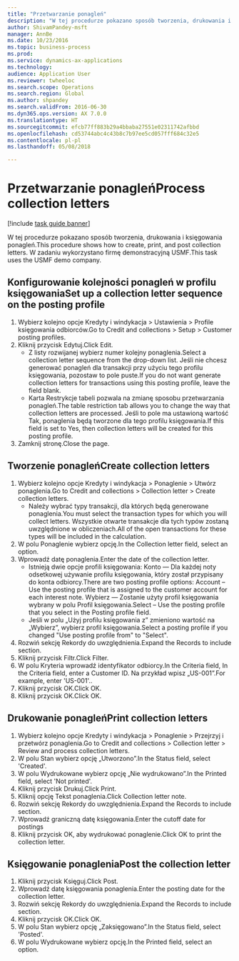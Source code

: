 ```yaml
--- 
title: "Przetwarzanie ponagleń"
description: "W tej procedurze pokazano sposób tworzenia, drukowania i księgowania ponagleń."
author: ShivamPandey-msft
manager: AnnBe
ms.date: 10/23/2016
ms.topic: business-process
ms.prod: 
ms.service: dynamics-ax-applications
ms.technology: 
audience: Application User
ms.reviewer: twheeloc
ms.search.scope: Operations
ms.search.region: Global
ms.author: shpandey
ms.search.validFrom: 2016-06-30
ms.dyn365.ops.version: AX 7.0.0
ms.translationtype: HT
ms.sourcegitcommit: efcb77ff883b29a4bbaba27551e02311742afbbd
ms.openlocfilehash: cd53744abc4c43b8c7b97ee5cd057fff684c32e5
ms.contentlocale: pl-pl
ms.lasthandoff: 05/08/2018

---
```

# <a name="process-collection-letters"></a><span data-ttu-id="61db2-103">Przetwarzanie ponagleń</span><span class="sxs-lookup"><span data-stu-id="61db2-103">Process collection letters</span></span>

[!include [task guide banner](../../includes/task-guide-banner.md)]

<span data-ttu-id="61db2-104">W tej procedurze pokazano sposób tworzenia, drukowania i księgowania ponagleń.</span><span class="sxs-lookup"><span data-stu-id="61db2-104">This procedure shows how to create, print, and post collection letters.</span></span> <span data-ttu-id="61db2-105">W zadaniu wykorzystano firmę demonstracyjną USMF.</span><span class="sxs-lookup"><span data-stu-id="61db2-105">This task uses the USMF demo company.</span></span>


## <a name="set-up-a-collection-letter-sequence-on-the-posting-profile"></a><span data-ttu-id="61db2-106">Konfigurowanie kolejności ponagleń w profilu księgowania</span><span class="sxs-lookup"><span data-stu-id="61db2-106">Set up a collection letter sequence on the posting profile</span></span>
1. <span data-ttu-id="61db2-107">Wybierz kolejno opcje Kredyty i windykacja > Ustawienia > Profile księgowania odbiorców.</span><span class="sxs-lookup"><span data-stu-id="61db2-107">Go to Credit and collections > Setup > Customer posting profiles.</span></span>
2. <span data-ttu-id="61db2-108">Kliknij przycisk Edytuj.</span><span class="sxs-lookup"><span data-stu-id="61db2-108">Click Edit.</span></span>
    * <span data-ttu-id="61db2-109">Z listy rozwijanej wybierz numer kolejny ponaglenia.</span><span class="sxs-lookup"><span data-stu-id="61db2-109">Select a collection letter sequence from the drop-down list.</span></span> <span data-ttu-id="61db2-110">Jeśli nie chcesz generować ponagleń dla transakcji przy użyciu tego profilu księgowania, pozostaw to pole puste.</span><span class="sxs-lookup"><span data-stu-id="61db2-110">If you do not want generate collection letters for transactions using this posting profile, leave the field blank.</span></span>  
    * <span data-ttu-id="61db2-111">Karta Restrykcje tabeli pozwala na zmianę sposobu przetwarzania ponagleń.</span><span class="sxs-lookup"><span data-stu-id="61db2-111">The table restriction tab allows you to change the way that collection letters are processed.</span></span> <span data-ttu-id="61db2-112">Jeśli to pole ma ustawioną wartość Tak, ponaglenia będą tworzone dla tego profilu księgowania.</span><span class="sxs-lookup"><span data-stu-id="61db2-112">If this field is set to Yes, then collection letters will be created for this posting profile.</span></span>  
3. <span data-ttu-id="61db2-113">Zamknij stronę.</span><span class="sxs-lookup"><span data-stu-id="61db2-113">Close the page.</span></span>

## <a name="create-collection-letters"></a><span data-ttu-id="61db2-114">Tworzenie ponagleń</span><span class="sxs-lookup"><span data-stu-id="61db2-114">Create collection letters</span></span>
1. <span data-ttu-id="61db2-115">Wybierz kolejno opcje Kredyty i windykacja > Ponaglenie > Utwórz ponaglenia.</span><span class="sxs-lookup"><span data-stu-id="61db2-115">Go to Credit and collections > Collection letter > Create collection letters.</span></span>
    * <span data-ttu-id="61db2-116">Należy wybrać typy transakcji, dla których będą generowane ponaglenia.</span><span class="sxs-lookup"><span data-stu-id="61db2-116">You must select the transaction types for which you will collect letters.</span></span> <span data-ttu-id="61db2-117">Wszystkie otwarte transakcje dla tych typów zostaną uwzględnione w obliczeniach.</span><span class="sxs-lookup"><span data-stu-id="61db2-117">All of the open transactions for these types will be included in the calculation.</span></span>  
2. <span data-ttu-id="61db2-118">W polu Ponaglenie wybierz opcję.</span><span class="sxs-lookup"><span data-stu-id="61db2-118">In the Collection letter field, select an option.</span></span>
3. <span data-ttu-id="61db2-119">Wprowadź datę ponaglenia.</span><span class="sxs-lookup"><span data-stu-id="61db2-119">Enter the date of the collection letter.</span></span>
    * <span data-ttu-id="61db2-120">Istnieją dwie opcje profili księgowania:   Konto — Dla każdej noty odsetkowej używanie profilu księgowania, który został przypisany do konta odbiorcy.</span><span class="sxs-lookup"><span data-stu-id="61db2-120">There are two posting profile options:   Account – Use the posting profile that is assigned to the customer account for each interest note.</span></span>   <span data-ttu-id="61db2-121">Wybierz — Zostanie użyty profil księgowania wybrany w polu Profil księgowania.</span><span class="sxs-lookup"><span data-stu-id="61db2-121">Select – Use the posting profile that you select in the Posting profile field.</span></span>  
    * <span data-ttu-id="61db2-122">Jeśli w polu „Użyj profilu księgowania z” zmieniono wartość na „Wybierz”, wybierz profil księgowania.</span><span class="sxs-lookup"><span data-stu-id="61db2-122">Select a posting profile if you changed "Use posting profile from" to "Select".</span></span>  
4. <span data-ttu-id="61db2-123">Rozwiń sekcję Rekordy do uwzględnienia.</span><span class="sxs-lookup"><span data-stu-id="61db2-123">Expand the Records to include section.</span></span>
5. <span data-ttu-id="61db2-124">Kliknij przycisk Filtr.</span><span class="sxs-lookup"><span data-stu-id="61db2-124">Click Filter.</span></span>
6. <span data-ttu-id="61db2-125">W polu Kryteria wprowadź identyfikator odbiorcy.</span><span class="sxs-lookup"><span data-stu-id="61db2-125">In the Criteria field, In the Criteria field, enter a Customer ID.</span></span> <span data-ttu-id="61db2-126">Na przykład wpisz „US-001”.</span><span class="sxs-lookup"><span data-stu-id="61db2-126">For example, enter 'US-001'..</span></span>
7. <span data-ttu-id="61db2-127">Kliknij przycisk OK.</span><span class="sxs-lookup"><span data-stu-id="61db2-127">Click OK.</span></span>
8. <span data-ttu-id="61db2-128">Kliknij przycisk OK.</span><span class="sxs-lookup"><span data-stu-id="61db2-128">Click OK.</span></span>

## <a name="print-collection-letters"></a><span data-ttu-id="61db2-129">Drukowanie ponagleń</span><span class="sxs-lookup"><span data-stu-id="61db2-129">Print collection letters</span></span>
1. <span data-ttu-id="61db2-130">Wybierz kolejno opcje Kredyty i windykacja > Ponaglenie > Przejrzyj i przetwórz ponaglenia.</span><span class="sxs-lookup"><span data-stu-id="61db2-130">Go to Credit and collections > Collection letter > Review and process collection letters.</span></span>
2. <span data-ttu-id="61db2-131">W polu Stan wybierz opcję „Utworzono”.</span><span class="sxs-lookup"><span data-stu-id="61db2-131">In the Status field, select 'Created'.</span></span>
3. <span data-ttu-id="61db2-132">W polu Wydrukowane wybierz opcję „Nie wydrukowano”.</span><span class="sxs-lookup"><span data-stu-id="61db2-132">In the Printed field, select 'Not printed'.</span></span>
4. <span data-ttu-id="61db2-133">Kliknij przycisk Drukuj.</span><span class="sxs-lookup"><span data-stu-id="61db2-133">Click Print.</span></span>
5. <span data-ttu-id="61db2-134">Kliknij opcję Tekst ponaglenia.</span><span class="sxs-lookup"><span data-stu-id="61db2-134">Click Collection letter note.</span></span>
6. <span data-ttu-id="61db2-135">Rozwiń sekcję Rekordy do uwzględnienia.</span><span class="sxs-lookup"><span data-stu-id="61db2-135">Expand the Records to include section.</span></span>
7. <span data-ttu-id="61db2-136">Wprowadź graniczną datę księgowania.</span><span class="sxs-lookup"><span data-stu-id="61db2-136">Enter the cutoff date for postings</span></span>
8. <span data-ttu-id="61db2-137">Kliknij przycisk OK, aby wydrukować ponaglenie.</span><span class="sxs-lookup"><span data-stu-id="61db2-137">Click OK to print the collection letter.</span></span>

## <a name="post-the-collection-letter"></a><span data-ttu-id="61db2-138">Księgowanie ponaglenia</span><span class="sxs-lookup"><span data-stu-id="61db2-138">Post the collection letter</span></span>
1. <span data-ttu-id="61db2-139">Kliknij przycisk Księguj.</span><span class="sxs-lookup"><span data-stu-id="61db2-139">Click Post.</span></span>
2. <span data-ttu-id="61db2-140">Wprowadź datę księgowania ponaglenia.</span><span class="sxs-lookup"><span data-stu-id="61db2-140">Enter the posting date for the collection letter.</span></span>
3. <span data-ttu-id="61db2-141">Rozwiń sekcję Rekordy do uwzględnienia.</span><span class="sxs-lookup"><span data-stu-id="61db2-141">Expand the Records to include section.</span></span>
4. <span data-ttu-id="61db2-142">Kliknij przycisk OK.</span><span class="sxs-lookup"><span data-stu-id="61db2-142">Click OK.</span></span>
5. <span data-ttu-id="61db2-143">W polu Stan wybierz opcję „Zaksięgowano”.</span><span class="sxs-lookup"><span data-stu-id="61db2-143">In the Status field, select 'Posted'.</span></span>
6. <span data-ttu-id="61db2-144">W polu Wydrukowane wybierz opcję.</span><span class="sxs-lookup"><span data-stu-id="61db2-144">In the Printed field, select an option.</span></span>


